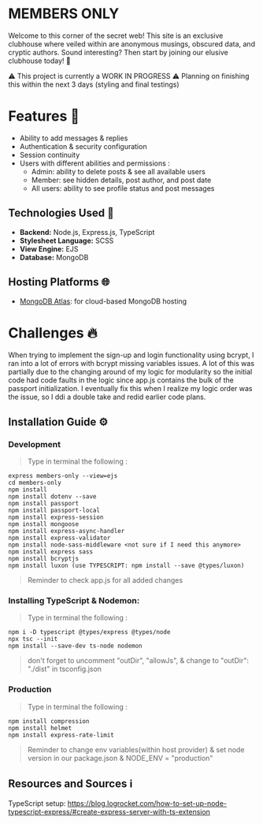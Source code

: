 # MEMBERS ONLY
Welcome to this corner of the secret web! This site is an exclusive clubhouse where veiled within are anonymous musings, obscured data, and cryptic authors. Sound interesting? Then start by joining our elusive clubhouse today! 🤫

⚠️ This project is currently a WORK IN PROGRESS ⚠️
Planning on finishing this within the next 3 days (styling and final testings)

# Features 🎯
- Ability to add messages & replies 
- Authentication & security configuration
- Session continuity
- Users with different abilities and permissions : 
   - Admin: ability to delete posts & see all available users
   - Member: see hidden details, post author, and post date 
   - All users: ability to see profile status and post messages

## Technologies Used 🚀
- **Backend:** Node.js, Express.js, TypeScript
- **Stylesheet Language:** SCSS
- **View Engine:** EJS
- **Database:** MongoDB

## Hosting Platforms 🌐
- [MongoDB Atlas](https://www.mongodb.com/cloud/atlas): for cloud-based MongoDB hosting

# Challenges 🔥
When trying to implement the sign-up and login functionality using bcrypt, I ran into a lot of errors with bcrypt missing variables issues. A lot of this was partially due to the changing around of my logic for modularity so the initial code had code faults in the logic since app.js contains the bulk of the passport initialization. I eventually fix this when I realize my logic order was the issue, so I ddi a double take and redid earlier code plans.

## Installation Guide ⚙️
### Development
> Type in terminal the following : 
``` 
express members-only --view=ejs
cd members-only
npm install 
npm install dotenv --save
npm install passport
npm install passport-local
npm install express-session
npm install mongoose
npm install express-async-handler
npm install express-validator
npm install node-sass-middleware <not sure if I need this anymore>
npm install express sass
npm install bcryptjs
npm install luxon (use TYPESCRIPT: npm install --save @types/luxon)
```

> Reminder to check app.js for all added changes 

### Installing TypeScript & Nodemon:
> Type in terminal the following : 
```
npm i -D typescript @types/express @types/node
npx tsc --init
npm install --save-dev ts-node nodemon
```

> don't forget to uncomment "outDir", "allowJs", & change to "outDir": "./dist" in tsconfig.json

### Production
> Type in terminal the following : 
```
npm install compression
npm install helmet
npm install express-rate-limit
```
> Reminder to change env variables(within host provider) & set node version in our package.json & NODE_ENV = "production"


## Resources and Sources ℹ️
TypeScript setup: https://blog.logrocket.com/how-to-set-up-node-typescript-express/#create-express-server-with-ts-extension
